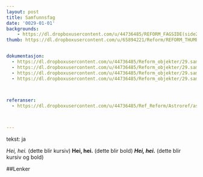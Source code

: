 ```yaml
---
layout: post
title: Samfunnsfag
date: '0029-01-01'
backgrounds:
    - https://dl.dropboxusercontent.com/u/44736485/REFORM_FAGSIDE(side2)/29.Samfunnsfag2m.jpg
thumb: https://dl.dropboxusercontent.com/u/65894221/Reform/REFORM_THUMBNAILS/29.Samfunnsfag.jpg


dokumentasjon:
  - https://dl.dropboxusercontent.com/u/44736485/Reform_objekter/29.sam1.jpg
  - https://dl.dropboxusercontent.com/u/44736485/Reform_objekter/29.sam2.jpg
  - https://dl.dropboxusercontent.com/u/44736485/Reform_objekter/29.sam3.jpg
  - https://dl.dropboxusercontent.com/u/44736485/Reform_objekter/29.sam4.jpg
  


referanser:
  - https://dl.dropboxusercontent.com/u/44736485/Ref_Reform/Astroref/astroref01.jpg



---
```

tekst: ja

*Hei, hei.* (dette blir kursiv)
**Hei, hei.** (dette blir bold)
***Hei, hei.*** (dette blir kursiv og bold)

##Lenker
